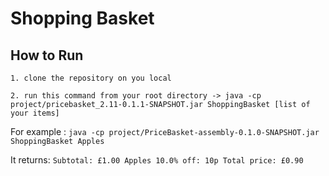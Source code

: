 # Shopping Basket

## How to Run
`1. clone the repository on you local`

`2. run this command from your root directory -> java -cp project/pricebasket_2.11-0.1.1-SNAPSHOT.jar ShoppingBasket [list of your items]`

For example :
``java -cp project/PriceBasket-assembly-0.1.0-SNAPSHOT.jar ShoppingBasket Apples ``

It returns:
``Subtotal: £1.00
Apples 10.0% off: 10p
Total price: £0.90``


